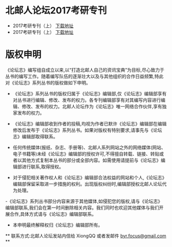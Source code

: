 # 北邮人论坛2017考研专刊

- 2017考研专刊（上） [下载地址](https://github.com/ingbyr/bbs-byr-cn-kyzk/releases/download/2017.9/2017-kyzk-2.pdf)
- 2017考研专刊（上） [下载地址](https://github.com/ingbyr/bbs-byr-cn-kyzk/releases/download/2017/2017-kyzk-1.pdf)

# 版权申明
《论坛志》编写组自成立以来,以“打造北邮人自己的资讯宝典”为目标,尽心致力于丛书的编写工作。随着编写队伍的逐渐壮大以及与其他组织的合作日益频繁,特此对《论坛志》系列丛书的版权做如下申明。

- 《论坛志》系列丛书的版权归属于《论坛志》编辑部,仅《论坛志》编辑部享有对丛书进行编辑、修改、发布的权力。各专刊编辑部享有对其编写内容进行编辑、修改、发布的权力。北邮人论坛作为《论坛志》唯一网络合作伙伴,享有独家发布的权力。

- 《论坛志》编辑部收到作者的投稿,均视为作者已默许《论坛志》编辑部在编辑修改后发布于《论坛志》系列丛书。如果对版权有特别要求,请事先与《论坛志》编辑部取得联系。

- 任何传统媒体(报纸、杂志、手册等)、北邮人系列网站之外的网络媒体(网站、电子书籍等)未经《论坛志》编辑部的授权许可,不得擅自转载、链接、转贴或者以其他方式复制本丛书的部分或全部内容。如需使用请提前与《论坛志》编辑部进行联系,取得授权。

- 对于侵犯相关著作权人和《论坛志》编辑部合法权益的网站和个人,《论坛志》编辑部保留采取进一步措施的权利。出现版权纠纷时,编辑部授权北邮人论坛代为处理。

-《论坛志》系列丛书部分内容来源于其他媒体,如侵犯您的版权,请与《论坛志》编辑部联系,我们会在第一时间删除相关内容。我们同时也欢迎其他媒体与我们开展合作,具体方式请与《论坛志》编辑部联系。

- 本申明最终解释权归《论坛志》编辑部所有。

** 联系方式:北邮人论坛发站内信给 XiongQQ 或者发邮件 byr.focus@gmail.com **
